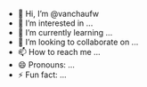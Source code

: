 - 👋 Hi, I’m @vanchaufw
- 👀 I’m interested in ...
- 🌱 I’m currently learning ...
- 💞️ I’m looking to collaborate on ...
- 📫 How to reach me ...
- 😄 Pronouns: ...
- ⚡ Fun fact: ...

<!---
vanchaufw/vanchaufw is a ✨ special ✨ repository because its `README.md` (this file) appears on your GitHub profile.
You can click the Preview link to take a look at your changes.
--->
